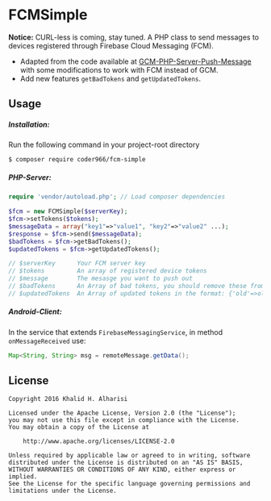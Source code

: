 FCMSimple
===
**Notice:** CURL-less is coming, stay tuned.
A PHP class to send messages to devices registered through Firebase Cloud Messaging (FCM).

- Adapted from the code available at [GCM-PHP-Server-Push-Message](https://github.com/mattg888/GCM-PHP-Server-Push-Message) with some modifications to work with FCM instead of GCM.
- Add new features `getBadTokens` and `getUpdatedTokens`.


Usage
---
##### Installation:
Run the following command in your project-root directory
```
$ composer require coder966/fcm-simple
```

##### PHP-Server:
```php
require 'vendor/autoload.php'; // Load composer dependencies

$fcm = new FCMSimple($serverKey);
$fcm->setTokens($tokens);
$messageData = array("key1"=>"value1", "key2"=>"value2" ...);
$response = $fcm->send($messageData);
$badTokens = $fcm->getBadTokens();
$updatedTokens = $fcm->getUpdatedTokens();

// $serverKey      Your FCM server key
// $tokens         An array of registered device tokens
// $message        The mesasge you want to push out
// $badTokens      An Array of bad tokens, you should remove these from your database
// $updatedTokens  An Array of updated tokens in the format: {'old'=>oldToken, 'new'=>newToken}, you should update these in your database
```

##### Android-Client:
In the service that extends `FirebaseMessagingService`, in method `onMessageReceived` use:
```java
Map<String, String> msg = remoteMessage.getData();
```


License
---
```
Copyright 2016 Khalid H. Alharisi

Licensed under the Apache License, Version 2.0 (the "License");
you may not use this file except in compliance with the License.
You may obtain a copy of the License at

    http://www.apache.org/licenses/LICENSE-2.0

Unless required by applicable law or agreed to in writing, software
distributed under the License is distributed on an "AS IS" BASIS,
WITHOUT WARRANTIES OR CONDITIONS OF ANY KIND, either express or implied.
See the License for the specific language governing permissions and
limitations under the License.
```
